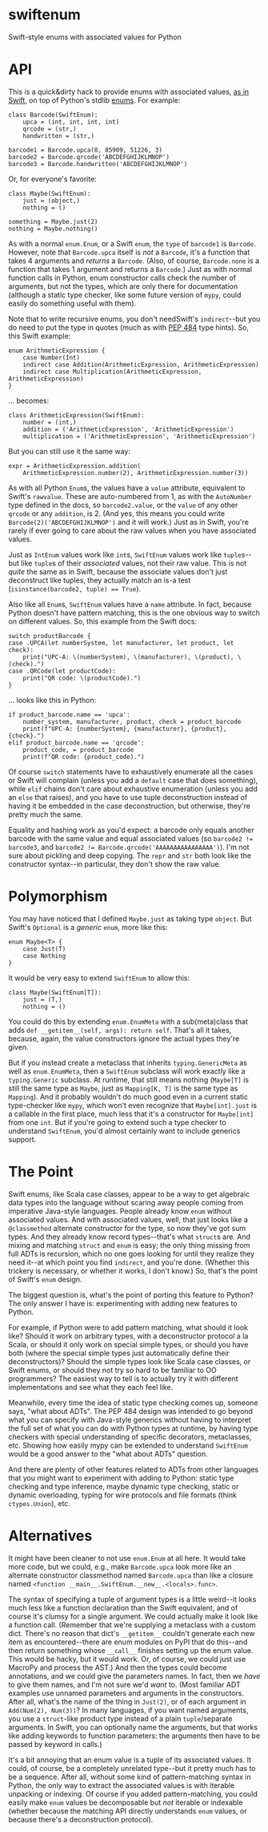 # swiftenum
Swift-style enums with associated values for Python

API
===

This is a quick&dirty hack to provide enums with associated values, [as in Swift][swift], on top of Python's stdlib [enums][enum]. For example:

    class Barcode(SwiftEnum):
        upca = (int, int, int, int)
        qrcode = (str,)
        handwritten = (str,)

    barcode1 = Barcode.upca(8, 85909, 51226, 3)
    barcode2 = Barcode.qrcode('ABCDEFGHIJKLMNOP')
    barcode3 = Barcode.handwritten('ABCDEFGHIJKLMNOP')

Or, for everyone's favorite:

    class Maybe(SwiftEnum):
        just = (object,)
        nothing = ()

    something = Maybe.just(2)
    nothing = Maybe.nothing()

As with a normal `enum.Enum`, or a Swift `enum`, the `type` of `barcode1` is `Barcode`. However, note that `Barcode.upca` itself is _not_ a `Barcode`, it's a function that takes 4 arguments and _returns_ a `Barcode`. (Also, of course, `Barcode.none` is a function that takes 1 argument and returns a `Barcode`.) Just as with normal function calls in Python, enum constructor calls check the number of arguments, but not the types, which are only there for documentation (although a static type checker, like some future version of `mypy`, could easily do something useful with them).

Note that to write recursive enums, you don't needSwift's `indirect`--but you do need to put the type in quotes (much as with [PEP 484][484] type hints). So, this Swift example:

    enum ArithmeticExpression {
        case Number(Int)
        indirect case Addition(ArithmeticExpression, ArithmeticExpression)
        indirect case Multiplication(ArithmeticExpression, ArithmeticExpression)
    }

... becomes:

    class ArithmeticExpression(SwiftEnum):
        number = (int,)
        addition = ('ArithmeticExpression', 'ArithmeticExpression')
        multiplication = ('ArithmeticExpression', 'ArithmeticExpression')

But you can still use it the same way:

    expr = ArithmeticExpression.addition(
        ArithmeticExpression.number(2), ArithmeticExpression.number(3))

As with all Python `Enum`s, the values have a `value` attribute, equivalent to Swift's `rawvalue`. These are auto-numbered from 1, as with the `AutoNumber` type defined in the docs, so `barcode2.value`, or the `value` of any other `qrcode` or any `addition`, is 2. (And yes, this means you could write `Barcode(2)('ABCDEFGHIJKLMNOP')` and it will work.) Just as in Swift, you're rarely if ever going to care about the raw values when you have associated values.

Just as `IntEnum` values work like `int`s, `SwiftEnum` values work like `tuple`s--but like `tuple`s of their _associated_ values, not their raw value. This is not _quite_ the same as in Swift, because the associate values don't just deconstruct like tuples, they actually match an is-a test (`isinstance(barcode2, tuple) == True`).

Also like all `Enum`s, `SwiftEnum` values have a `name` attribute. In fact, because Python doesn't have pattern matching, this is the one obvious way to switch on different values. So, this example from the Swift docs:

    switch productBarcode {
    case .UPCA(let numberSystem, let manufacturer, let product, let check):
        print("UPC-A: \(numberSystem), \(manufacturer), \(product), \(check).")
    case .QRCode(let productCode):
        print("QR code: \(productCode).")
    }
    
... looks like this in Python:

    if product_barcode.name == 'upca':
        number_system, manufacturer, product, check = product_barcode
        print(f"UPC-A: {numberSystem}, {manufacturer}, {product}, {check}.")
    elif product_barcode.name == 'qrcode':
        product_code, = product_barcode
        print(f"QR code: {product_code).")

Of course `switch` statements have to exhaustively enumerate all the cases or Swift will complain (unless you add a `default` case that does something), while `elif` chains don't care about exhaustive enumeration (unless you add an `else` that raises), and you have to use tuple deconstruction instead of having it be embedded in the case deconstruction, but otherwise, they're pretty much the same.

Equality and hashing work as you'd expect: a barcode only equals another barcode with the same value and equal associated values (so `barcode2 != barcode3`, and `barcode2 != Barcode.qrcode('AAAAAAAAAAAAAAAA')`). I'm not sure about pickling and deep copying. The `repr` and `str` both look like the constructor syntax--in particular, they don't show the raw value.

Polymorphism
============

You may have noticed that I defined `Maybe.just` as taking type `object`. But Swift's `Optional` is a _generic_ `enum`, more like this:

    enum Maybe<T> {
        case Just(T)
        case Nothing
    }

It would be very easy to extend `SwiftEnum` to allow this:

    class Maybe(SwiftEnum[T]):
        just = (T,)
        nothing = ()

You could do this by extending `enum.EnumMeta` with a sub(meta)class that adds `def __getitem__(self, args): return self`. That's all it takes, because, again, the value constructors ignore the actual types they're given.

But if you instead create a metaclass that inherits `typing.GenericMeta` as well as `enum.EnumMeta`, then a `SwiftEnum` subclass will work exactly like a `typing.Generic` subclass. At runtime, that still means nothing (`Maybe[T]` is still the same type as `Maybe`, just as `Mapping[K, T]` is the same type as `Mapping`). And it probably wouldn't do much good even in a current static type-checker like `mypy`, which won't even recognize that `Maybe[int].just` is a callable in the first place, much less that it's a constructor for `Maybe[int]` from one `int`. But if you're going to extend such a type checker to understand `SwiftEnum`, you'd almost certainly want to include generics support.

The Point
=========

Swift enums, like Scala case classes, appear to be a way to get algebraic data types into the language without scaring away people coming from imperative Java-style languages. People already know `enum` without associated values. And with associated values, well, that just looks like a `@classmethod` alternate constructor for the type, so now they've got sum types. And they already know record types--that's what `struct`s are. And mixing and matching `struct` and `enum` is easy; the only thing missing from full ADTs is recursion, which no one goes looking for until they realize they need it--at which point you find `indirect`, and you're done. (Whether this trickery is necessary, or whether it works, I don't know.) So, that's the point of Swift's `enum` design.

The biggest question is, what's the point of porting this feature to Python? The only answer I have is: experimenting with adding new features to Python.

For example, if Python were to add pattern matching, what should it look like? Should it work on arbitrary types, with a deconstructor protocol a la Scala, or should it only work on special simple types, or should you have both (where the special simple types just automatically define their deconstructors)? Should the simple types look like Scala case classes, or Swift enums, or should they not try so hard to be familiar to OO programmers? The easiest way to tell is to actually try it with different implementations and see what they each feel like.

Meanwhile, every time the idea of static type checking comes up, someone says, "what about ADTs". The PEP 484 design was intended to go beyond what you can specify with Java-style generics without having to interpret the full set of what you can do with Python types at runtime, by having type checkers with special understanding of specific decorators, metaclasses, etc. Showing how easily mypy can be extended to understand `SwiftEnum` would be a good answer to the "what about ADTs" question.

And there are plenty of other features related to ADTs from other languages that you might want to experiment with adding to Python: static type checking and type inference, maybe dynamic type checking, static or dynamic overloading, typing for wire protocols and file formats (think `ctypes.Union`), etc.

Alternatives
============

It might have been cleaner to not use `enum.Enum` at all here. It would take more code, but we could, e.g., make `Barcode.upca` look more like an alternate constructor classmethod named `Barcode.upca` than like a closure named `<function __main__.SwiftEnum.__new__.<locals>.func>`.

The syntax of specifying a tuple of argument types is a little weird--it looks much less like a function declaration than the Swift equivalent, and of course it's clumsy for a single argument. We could actually make it look like a function call. (Remember that we're supplying a metaclass with a custom dict. There's no reason that dict's `__getitem__` couldn't generate each new item as encountered--there are enum modules on PyPI that do this--and then return something whose `__call__` finishes setting up the enum value. This would be hacky, but it would work. Or, of course, we could just use MacroPy and process the AST.) And then the types could become annotations, and we could give the parameters names. In fact, then we _have_ to give them names, and I'm not sure we'd _want_ to. (Most familiar ADT examples use unnamed parameters and arguments in the constructors. After all, what's the name of the thing in `Just(2)`, or of each argument in `Add(Num(2), Num(3))`? In many languages, if you want named arguments, you use a `struct`-like product type instead of a plain `tuple`/separate arguments. In Swift, you can optionally name the arguments, but that works like adding keywords to function parameters: the arguments then have to be passed by keyword in calls.)

It's a bit annoying that an enum value is a tuple of its associated values. It could, of course, be a completely unrelated type--but it pretty much has to be a sequence. After all, without some kind of pattern-matching syntax in Python, the only way to extract the associated values is with iterable unpacking or indexing. Of course if you added pattern-matching, you could easily make `enum` values be decomposable but _not_ iterable or indexable (whether because the matching API directly understands `enum` values, or because there's a deconstruction protocol).


  [swift]: https://developer.apple.com/library/ios/documentation/Swift/Conceptual/Swift_Programming_Language/Enumerations.html
  [enum]: https://docs.python.org/3/library/enum.html
  [484]: https://www.python.org/dev/peps/pep-0484/
